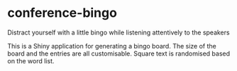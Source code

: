 # conference-bingo
Distract yourself with a little bingo while listening attentively to the speakers

This is a Shiny application for generating a bingo board. The size of the board and the entries are all customisable. Square text is randomised based on the word list.
